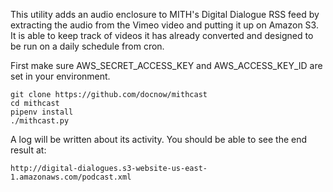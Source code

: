 This utility adds an audio enclosure to MITH's Digital Dialogue RSS feed by
extracting the audio from the Vimeo video and putting it up on Amazon S3. It is
able to keep track of videos it has already converted and  designed to be run on
a daily schedule from cron.

First make sure AWS_SECRET_ACCESS_KEY and AWS_ACCESS_KEY_ID are set in your
environment.

    git clone https://github.com/docnow/mithcast 
    cd mithcast
    pipenv install
    ./mithcast.py

A log will be written about its activity. You should be able to see the end
result at: 

    http://digital-dialogues.s3-website-us-east-1.amazonaws.com/podcast.xml

